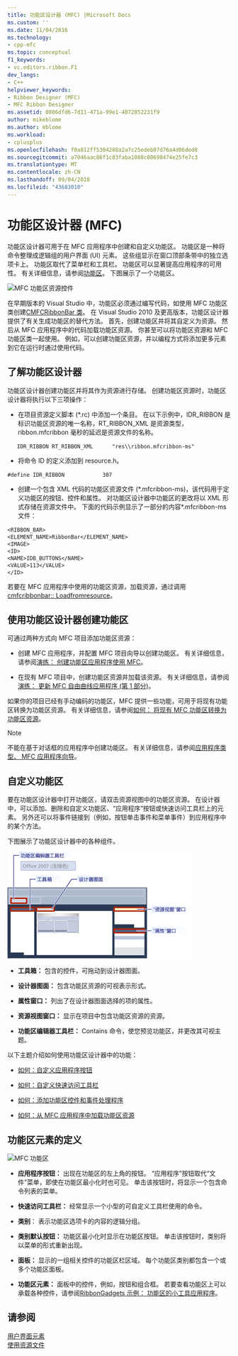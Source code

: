 ```yaml
---
title: 功能区设计器 (MFC) |Microsoft Docs
ms.custom: ''
ms.date: 11/04/2016
ms.technology:
- cpp-mfc
ms.topic: conceptual
f1_keywords:
- vc.editors.ribbon.F1
dev_langs:
- C++
helpviewer_keywords:
- Ribbon Designer (MFC)
- MFC Ribbon Designer
ms.assetid: 0806dfd6-7d11-471a-99e1-4072852231f9
author: mikeblome
ms.author: mblome
ms.workload:
- cplusplus
ms.openlocfilehash: f0a812ff5304288a2a7c25edeb07d76a4d06ded8
ms.sourcegitcommit: a7046aac86f1c83faba1088c80698474e25fe7c3
ms.translationtype: MT
ms.contentlocale: zh-CN
ms.lasthandoff: 09/04/2018
ms.locfileid: "43683010"
---
```

# <a name="ribbon-designer-mfc"></a>功能区设计器 (MFC)
功能区设计器可用于在 MFC 应用程序中创建和自定义功能区。 功能区是一种将命令整理成逻辑组的用户界面 (UI) 元素。 这些组显示在窗口顶部条带中的独立选项卡上。 功能区取代了菜单栏和工具栏。 功能区可以显著提高应用程序的可用性。 有关详细信息，请参阅[功能区](/windows/desktop/uxguide/cmd-ribbons)。 下图展示了一个功能区。  
  
 ![MFC 功能区资源控件](../mfc/media/ribbon_no_callouts.png "ribbon_no_callouts")  
  
 在早期版本的 Visual Studio 中，功能区必须通过编写代码，如使用 MFC 功能区类创建[CMFCRibbonBar 类](../mfc/reference/cmfcribbonbar-class.md)。 在 Visual Studio 2010 及更高版本，功能区设计器提供了有关生成功能区的替代方法。 首先，创建功能区并将其自定义为资源。 然后从 MFC 应用程序中的代码加载功能区资源。 你甚至可以将功能区资源和 MFC 功能区类一起使用。 例如，可以创建功能区资源，并以编程方式将添加更多元素到它在运行时通过使用代码。  
  
## <a name="understanding-the-ribbon-designer"></a>了解功能区设计器  
 功能区设计器创建功能区并将其作为资源进行存储。 创建功能区资源时，功能区设计器将执行以下三项操作：  
  
-   在项目资源定义脚本 (*.rc) 中添加一个条目。 在以下示例中，IDR_RIBBON 是标识功能区资源的唯一名称，RT_RIBBON_XML 是资源类型，ribbon.mfcribbon 毫秒的延迟是资源文件的名称。  
  
 ```  
    IDR_RIBBON RT_RIBBON_XML      "res\\ribbon.mfcribbon-ms"  
 ```  
  
-   将命令 ID 的定义添加到 resource.h。  
  
 ```  
 #define IDR_RIBBON            307  
 ```  
  
-   创建一个包含 XML 代码的功能区资源文件 (*.mfcribbon-ms)，该代码用于定义功能区的按钮、控件和属性。 对功能区设计器中功能区的更改将以 XML 形式存储在资源文件中。 下面的代码示例显示了一部分的内容\*.mfcribbon-ms 文件：  
  
 ```  
 <RIBBON_BAR>  
 <ELEMENT_NAME>RibbonBar</ELEMENT_NAME>  
 <IMAGE>  
 <ID>  
 <NAME>IDB_BUTTONS</NAME>  
 <VALUE>113</VALUE>  
 </ID>   
 ```  
  
 若要在 MFC 应用程序中使用的功能区资源，加载资源，通过调用[cmfcribbonbar:: Loadfromresource](../mfc/reference/cmfcribbonbar-class.md#loadfromresource)。  
  
## <a name="creating-a-ribbon-by-using-the-ribbon-designer"></a>使用功能区设计器创建功能区  
 可通过两种方式向 MFC 项目添加功能区资源：  
  
-   创建 MFC 应用程序，并配置 MFC 项目向导以创建功能区。 有关详细信息，请参阅[演练： 创建功能区应用程序使用 MFC](../mfc/walkthrough-creating-a-ribbon-application-by-using-mfc.md)。  
  
-   在现有 MFC 项目中，创建功能区资源并加载该资源。 有关详细信息，请参阅[演练： 更新 MFC 自由曲线应用程序 (第 1 部分)](../mfc/walkthrough-updating-the-mfc-scribble-application-part-1.md)。  
  
 如果你的项目已经有手动编码的功能区，MFC 提供一些功能，可用于将现有功能区转换为功能区资源。 有关详细信息，请参阅[如何： 将现有 MFC 功能区转换为功能区资源](../mfc/how-to-convert-an-existing-mfc-ribbon-to-a-ribbon-resource.md)。  
  
> [!NOTE]
>  不能在基于对话框的应用程序中创建功能区。 有关详细信息，请参阅[应用程序类型、 MFC 应用程序向导](../mfc/reference/application-type-mfc-application-wizard.md)。  
  
## <a name="customizing-ribbons"></a>自定义功能区  
 要在功能区设计器中打开功能区，请双击资源视图中的功能区资源。 在设计器中，可以添加、删除和自定义功能区、“应用程序”按钮或快速访问工具栏上的元素。 另外还可以将事件链接到（例如，按钮单击事件和菜单事件）到应用程序中的某个方法。  
  
 下图展示了功能区设计器中的各种组件。  
  
 ![MFC 功能区设计器](../mfc/media/ribbon_designer.png "ribbon_designer")  
  
- **工具箱：** 包含的控件，可拖动到设计器图面。  
  
- **设计器图面：** 包含功能区资源的可视表示形式。  
  
- **属性窗口：** 列出了在设计器图面选择的项的属性。  
  
- **资源视图窗口：** 显示在项目中包含功能区资源的资源。  
  
- **功能区编辑器工具栏：** Contains 命令，使您预览功能区，并更改其可视主题。  
  
 以下主题介绍如何使用功能区设计器中的功能：  
  
- [如何：自定义应用程序按钮](../mfc/how-to-customize-the-application-button.md)  
  
- [如何：自定义快速访问工具栏](../mfc/how-to-customize-the-quick-access-toolbar.md)  
  
- [如何：添加功能区控件和事件处理程序](../mfc/how-to-add-ribbon-controls-and-event-handlers.md)  
  
- [如何：从 MFC 应用程序中加载功能区资源](../mfc/how-to-load-a-ribbon-resource-from-an-mfc-application.md)  
  
## <a name="definitions-of-ribbon-elements"></a>功能区元素的定义  
 ![MFC 功能区](../mfc/media/ribbon.png "功能区")  
  
- **应用程序按钮：** 出现在功能区的左上角的按钮。 “应用程序”按钮取代“文件”菜单，即使在功能区最小化时也可见。 单击该按钮时，将显示一个包含命令列表的菜单。  
  
- **快速访问工具栏：** 经常显示一个小型的可自定义工具栏使用的命令。  
  
- **类别**： 表示功能区选项卡的内容的逻辑分组。  
  
- **类别默认按钮：** 功能区最小化时显示在功能区按钮。 单击该按钮时，类别将以菜单的形式重新出现。  
  
- **面板：** 显示的一组相关控件的功能区栏区域。 每个功能区类别都包含一个或多个功能区面板。  
  
- **功能区元素：** 面板中的控件，例如，按钮和组合框。 若要查看功能区上可以承载各种控件，请参阅[RibbonGadgets 示例： 功能区的小工具应用程序](../visual-cpp-samples.md)。  
  
## <a name="see-also"></a>请参阅  
 [用户界面元素](../mfc/user-interface-elements-mfc.md)   
 [使用资源文件](../windows/working-with-resource-files.md)

